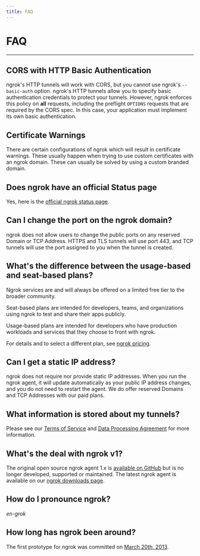 ```yaml
---
title: FAQ
---
```


# FAQ

---

## CORS with HTTP Basic Authentication

ngrok's HTTP tunnels will work with CORS, but you cannot use ngrok's `--basic-auth` option. ngrok's HTTP tunnels allow you to specify basic authentication credentials to protect your tunnels. However, ngrok enforces this policy on **all** requests, including the preflight `OPTIONS` requests that are required by the CORS spec. In this case, your application must implement its own basic authentication.

## Certificate Warnings

There are certain configurations of ngrok which will result in certificate warnings. These usually happen when trying to use custom certificates with an ngrok domain. These can usually be solved by using a custom branded domain.

## Does ngrok have an official Status page

Yes, here is the [official ngrok status page](https://status.ngrok.com).

## Can I change the port on the ngrok domain?

ngrok does not allow users to change the public ports on any reserved Domain or TCP Address. HTTPS and TLS tunnels will use port 443, and TCP tunnels will use the port assigned to you when the tunnel is created.

## What's the difference between the usage-based and seat-based plans?
Ngrok services are and will always be offered on a limited free tier to the broader community. 

Seat-based plans are intended for developers, teams, and organizations using ngrok to test and share their apps publicly. 

Usage-based plans are intended for developers who have production workloads and services that they choose to front with ngrok. 

For details and to select a different plan, see [ngrok pricing](https://ngrok.com/pricing?docs). 


## Can I get a static IP address?

ngrok does not require nor provide static IP addresses. When you run the ngrok agent, it will update automatically as your public IP address changes, and you do not need to restart the agent. We do offer reserved Domains and TCP Addresses with our paid plans.

## What information is stored about my tunnels?

Please see our [Terms of Service](https://ngrok.com/tos) and [Data Processing Agreement](https://ngrok.com/dpa) for more information.

## What's the deal with ngrok v1?

The original open source ngrok agent 1.x is [available on GitHub](https://github.com/inconshreveable/ngrok) but is no longer developed, supported or maintained. The latest ngrok agent is available on our [ngrok downloads page](https://ngrok.com/download).

## How do I pronounce ngrok?

_en-grok_

## How long has ngrok been around?

The first prototype for ngrok was committed on [March 20th, 2013](https://github.com/inconshreveable/ngrok/commit/8f4795ecac7f92c6b5a8c8970c65f26e5315fe4e).
